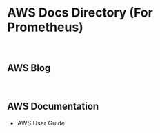 # AWS Docs Directory (For Prometheus)

<br>

## AWS Blog

<br>

## AWS Documentation

- AWS User Guide